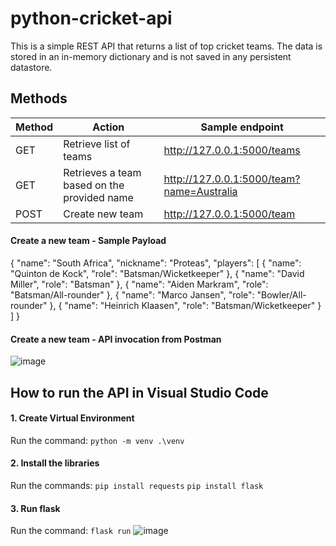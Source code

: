 # python-cricket-api
This is a simple REST API that returns a list of top cricket teams. The data is stored in an in-memory dictionary and is not saved in any persistent datastore.

## Methods

| Method | Action | Sample endpoint |
|----------|----------|----------|
| GET   | Retrieve list of teams  | http://127.0.0.1:5000/teams   |
| GET   | Retrieves a team based on the provided name   | http://127.0.0.1:5000/team?name=Australia   |
| POST   | Create new team   | http://127.0.0.1:5000/team  |

#### Create a new team - Sample Payload

{
    "name": "South Africa",
    "nickname": "Proteas",
    "players": [
      { "name": "Quinton de Kock", "role": "Batsman/Wicketkeeper" },
      { "name": "David Miller", "role": "Batsman" },
      { "name": "Aiden Markram", "role": "Batsman/All-rounder" },
      { "name": "Marco Jansen", "role": "Bowler/All-rounder" },
      { "name": "Heinrich Klaasen", "role": "Batsman/Wicketkeeper" }
    ]
}

#### Create a new team - API invocation from Postman
![image](https://github.com/user-attachments/assets/bb660eb5-b516-4004-86ce-46409c7ae3f5)

## How to run the API in Visual Studio Code
#### 1. Create Virtual Environment
Run the command:
`python -m venv .\venv`

#### 2. Install the libraries
Run the commands:
`pip install requests`
`pip install flask`

#### 3. Run flask
Run the command:
`flask run`
![image](https://github.com/user-attachments/assets/9efc79fd-325e-46dd-9243-881f3b7945d4)


